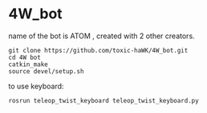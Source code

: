 # 4W_bot
name of the bot is ATOM , created with 2 other creators.


```
git clone https://github.com/toxic-haWK/4W_bot.git
cd 4W bot
catkin_make
source devel/setup.sh
```
to use keyboard:
```
rosrun teleop_twist_keyboard teleop_twist_keyboard.py
```
